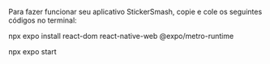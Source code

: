 Para fazer funcionar seu aplicativo StickerSmash, copie e cole os seguintes códigos no terminal:

npx expo install react-dom react-native-web @expo/metro-runtime


npx expo start